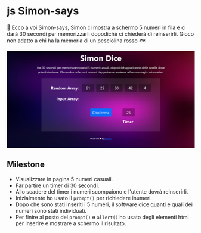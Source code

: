 # js Simon-says

:game_die: Ecco a voi Simon-says, Simon ci mostra a schermo 5 numeri in fila e ci darà 30 secondi per memorizzarli dopodichè ci chiederà di reinserirli. Gioco non adatto a chi ha la memoria di un pesciolina rosso :fish:

<img src="./assets/img/screencapture.png"/>

## Milestone

-   Visualizzare in pagina 5 numeri casuali.
-   Far partire un timer di 30 secondi.
-   Allo scadere del timer i numeri scompaiono e l'utente dovrà reinserirli.
-   Inizialmente ho usato il `prompt()` per richiedere inumeri.
-   Dopo che sono stati inseriti i 5 numeri, il software dice quanti e quali dei numeri sono stati individuati.
-   Per finire al posto del `prompt()` e `allert()` ho usato degli elementi html per inserire e mostrare a schermo il risultato.
